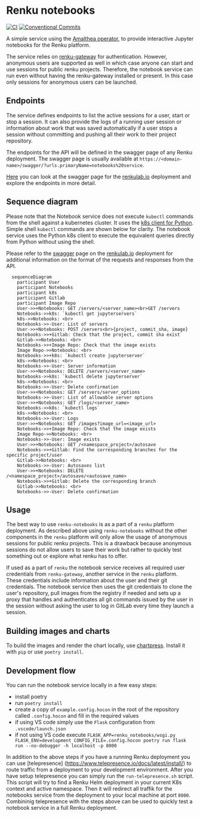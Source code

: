 # Renku notebooks

[![CI]][1]
[![Conventional Commits]][2]

A simple service using the [Amalthea operator], to provide interactive
Jupyter notebooks for the Renku platform.

The service relies on [renku-gateway] for authentication. However,
anonymous users are supported as well in which case anyone can start and
use sessions for public renku projects. Therefore, the notebook service
can run even without having the renku-gateway installed or present. In
this case only sessions for anonymous users can be launched.

## Endpoints

The service defines endpoints to list the active sessions for a user,
start or stop a session. It can also provide the logs of a running user
session or information about work that was saved automatically if a user
stops a session without committing and pushing all their work to their
project repository.

The endpoints for the API will be defined in the swagger page of any
Renku deployment. The swagger page is usually available at
`https://<domain-name>/swagger/?urls.primaryName=notebooks%20service`.

[Here][swagger] you can look at the swagger page for the [renkulab.io][renkulab] deployment
and explore the endpoints in more detail.

## Sequence diagram

Please note that the Notebook service does not execute `kubectl` commands from
the shell against a kubernetes cluster. It uses the [k8s client for Python][k8s python client].
Simple shell `kubectl` commands are shown below for clarity. The notebook service
uses the Python k8s client to execute the equivalent queries directly from Python
without using the shell.

Please refer to the [swagger][swagger] page on the [renkulab.io][renkulab] deployment for additional information
on the format of the requests and responses from the API.

```mermaid
  sequenceDiagram
    participant User
    participant Notebooks
    participant k8s
    participant Gitlab
    participant Image Repo
    User->>+Notebooks: GET /servers/<server_name><br>GET /servers
    Notebooks->>k8s: `kubectl get jupyterservers`
    k8s->>Notebooks: <br>
    Notebooks->>-User: List of servers
    User->>+Notebooks: POST /servers<br>{project, commit_sha, image}
    Notebooks->>+Gitlab: Check that the project, commit sha exist
    Gitlab->>Notebooks: <br>
    Notebooks->>+Image Repo: Check that the image exists
    Image Repo->>Notebooks: <br>
    Notebooks->>+k8s: `kubectl create jupyterserver`
    k8s->>Notebooks: <br>
    Notebooks->>-User: Server information
    User->>+Notebooks: DELETE /servers/<server_name>
    Notebooks->>k8s: `kubectl delete jupyterserver`
    k8s->>Notebooks: <br>
    Notebooks->>-User: Delete confirmation
    User->>+Notebooks: GET /servers/server_options
    Notebooks->>-User: List of allowable server options
    User->>+Notebooks: GET /logs/<server_name>
    Notebooks->>k8s: `kubectl logs`
    k8s->>Notebooks: <br>
    Notebooks->>-User: Logs
    User->>+Notebooks: GET /images?image_url=<image_url>
    Notebooks->>+Image Repo: Check that the image exists
    Image Repo->>Notebooks: <br>
    Notebooks->>-User: Image exists
    User->>+Notebooks: GET /<namespace_project>/autosave
    Notebooks->>+Gitlab: Find the corresponding branches for the specific project/user
    Gitlab->>Notebooks: <br>
    Notebooks->>-User: Autosaves list
    User->>+Notebooks: DELETE /<namespace_project>/autosave/<autosave_name>
    Notebooks->>+Gitlab: Delete the corresponding branch
    Gitlab->>Notebooks: <br>
    Notebooks->>-User: Delete confirmation
```

## Usage

The best way to use `renku-notebooks` is as a part of a `renku` platform
deployment. As described above using `renku-notebooks` without the other
components in the `renku` platform will only allow the usage of
anonymous sessions for public renku projects. This is a drawback because
anonymous sessions do not allow users to save their work but rather to
quickly test something out or explore what renku has to offer.

If used as a part of `renku` the notebook service receives all required
user credentials from `renku-gateway`, another service in the `renku`
platform. These credentials include information about the user and their
git credentials. The notebook service then uses the git credentials to
clone the user's repository, pull images from the registry if needed and
sets up a proxy that handles and authenticates all git commands issued
by the user in the session without asking the user to log in GitLab
every time they launch a session.

## Building images and charts

To build the images and render the chart locally, use [chartpress]. Install it
with `pip` or use `poetry install`.

## Development flow

You can run the notebook service locally in a few easy steps:
- install poetry
- run `poetry install`
- create a copy of `example.config.hocon` in the root of the repository called `.config.hocon` and fill in the required values
- if using VS code simply use the `Flask` configuration from `.vscode/launch.json`
- if not using VS code execute `FLASK_APP=renku_notebooks/wsgi.py FLASK_ENV=development CONFIG_FILE=.config.hocon poetry run flask run --no-debugger -h localhost -p 8000`

In addition to the above steps if you have a running Renku deployment you can use [telepresence]
(https://www.telepresence.io/docs/latest/install/) to route traffic from a deployment to your development 
environment. After you have setup telepresence you can simply run the `run-telepresence.sh` script.
This script will try to find a Renku Helm deployment in your current K8s context and active namespace.
Then it will redirect all traffik for the notebooks service from the deployment to your local machine at
port `8000`. Combininig telepresence with the steps above can be used to quickly test a notebook
service in a full Renku deployment.

  [CI]: https://github.com/SwissDataScienceCenter/renku-notebooks/workflows/CI/badge.svg
  [1]: https://github.com/SwissDataScienceCenter/renku-notebooks/actions?query=branch%3Amaster+workflow%3ACI
  [Conventional Commits]: https://img.shields.io/badge/Conventional%20Commits-1.0.0-yellow.svg?style=flat-square
  [2]: https://conventionalcommits.org
  [Amalthea operator]: https://github.com/SwissDataScienceCenter/amalthea
  [renku-gateway]: https://github.com/SwissDataScienceCenter/renku-gateway
  [swagger]: https://renkulab.io/swagger/?urls.primaryName=notebooks%20service
  [chartpress]: https://github.com/jupyterhub/chartpress
  [k8s python client]: https://github.com/kubernetes-client/python
  [renkulab]: https://renkulab.io


